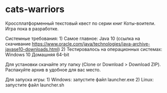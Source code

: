 # cats-warriors
Кроссплатформенный текстовый квест по серии книг Коты-воители. Игра пока в разработке.

Системные требования:
	1) Самое главное: Java 10 (ссылка на скачивание https://www.oracle.com/java/technologies/java-archive-javase10-downloads.html)
	2) Тестировалось на операционных системах:
		Windows 10 Домашняя 64-bit

Для установки скачайте эту папку (Clone or Download > Download ZIP).
Распакуйте архив в удобное для вас место.

Для запуска игры:
	1) Windows: запустите файл launcher.exe
	2) Linux: запустите файл launcher.sh